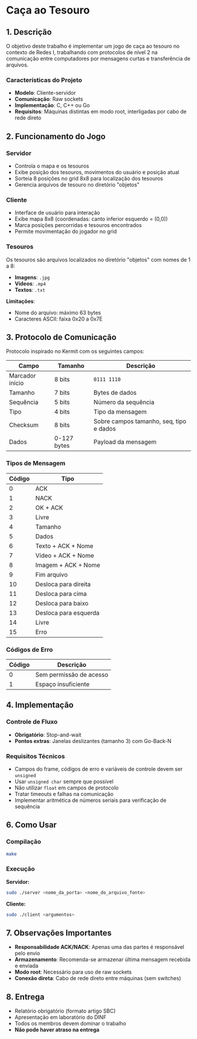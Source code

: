 # Caça ao Tesouro

## 1. Descrição

O objetivo deste trabalho é implementar um jogo de caça ao tesouro no contexto de Redes I, trabalhando com protocolos de nível 2 na comunicação entre computadores por mensagens curtas e transferência de arquivos. 

### Características do Projeto
- **Modelo**: Cliente-servidor
- **Comunicação**: Raw sockets
- **Implementação**: C, C++ ou Go
- **Requisitos**: Máquinas distintas em modo root, interligadas por cabo de rede direto

## 2. Funcionamento do Jogo

### Servidor
- Controla o mapa e os tesouros
- Exibe posição dos tesouros, movimentos do usuário e posição atual
- Sorteia 8 posições no grid 8x8 para localização dos tesouros
- Gerencia arquivos de tesouro no diretório "objetos"

### Cliente
- Interface de usuário para interação
- Exibe mapa 8x8 (coordenadas: canto inferior esquerdo = (0,0))
- Marca posições percorridas e tesouros encontrados
- Permite movimentação do jogador no grid

### Tesouros
Os tesouros são arquivos localizados no diretório "objetos" com nomes de 1 a 8:
- **Imagens**: `.jpg`
- **Vídeos**: `.mp4` 
- **Textos**: `.txt`

**Limitações**:
- Nome do arquivo: máximo 63 bytes
- Caracteres ASCII: faixa 0x20 a 0x7E

## 3. Protocolo de Comunicação

Protocolo inspirado no Kermit com os seguintes campos:

| Campo | Tamanho | Descrição |
|-------|---------|-----------|
| Marcador início | 8 bits | `0111 1110` |
| Tamanho | 7 bits | Bytes de dados |
| Sequência | 5 bits | Número da sequência |
| Tipo | 4 bits | Tipo da mensagem |
| Checksum | 8 bits | Sobre campos tamanho, seq, tipo e dados |
| Dados | 0-127 bytes | Payload da mensagem |

### Tipos de Mensagem

| Código | Tipo |
|--------|------|
| 0 | ACK |
| 1 | NACK |
| 2 | OK + ACK |
| 3 | Livre |
| 4 | Tamanho |
| 5 | Dados |
| 6 | Texto + ACK + Nome |
| 7 | Vídeo + ACK + Nome |
| 8 | Imagem + ACK + Nome |
| 9 | Fim arquivo |
| 10 | Desloca para direita |
| 11 | Desloca para cima |
| 12 | Desloca para baixo |
| 13 | Desloca para esquerda |
| 14 | Livre |
| 15 | Erro |

### Códigos de Erro

| Código | Descrição |
|--------|-----------|
| 0 | Sem permissão de acesso |
| 1 | Espaço insuficiente |

## 4. Implementação

### Controle de Fluxo
- **Obrigatório**: Stop-and-wait
- **Pontos extras**: Janelas deslizantes (tamanho 3) com Go-Back-N

### Requisitos Técnicos
- Campos do frame, códigos de erro e variáveis de controle devem ser `unsigned`
- Usar `unsigned char` sempre que possível
- Não utilizar `float` em campos de protocolo
- Tratar timeouts e falhas na comunicação
- Implementar aritmética de números seriais para verificação de sequência

## 6. Como Usar

### Compilação
```bash
make
```

### Execução

**Servidor:**
```bash
sudo ./server <nome_da_porta> <nome_do_arquivo_fonte>
```

**Cliente:**
```bash
sudo ./client <argumentos>
```

## 7. Observações Importantes

- **Responsabilidade ACK/NACK**: Apenas uma das partes é responsável pelo envio
- **Armazenamento**: Recomenda-se armazenar última mensagem recebida e enviada
- **Modo root**: Necessário para uso de raw sockets
- **Conexão direta**: Cabo de rede direto entre máquinas (sem switches)

## 8. Entrega

- Relatório obrigatório (formato artigo SBC)
- Apresentação em laboratório do DINF
- Todos os membros devem dominar o trabalho
- **Não pode haver atraso na entrega**